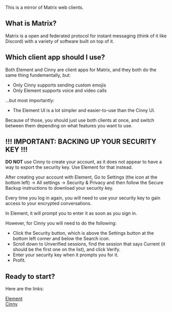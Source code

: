 This is a mirror of Matrix web clients.

## What is Matrix?

Matrix is a open and federated protocol for instant messaging (think of it like Discord) with a variety of software built on top of it.

## Which client app should I use?

Both Element and Cinny are client apps for Matrix, and they both do the same thing fundementally, but:

- Only Cinny supports sending custom emojis
- Only Element supports voice and video calls

...but most importantly:

- The Element UI is a lot simpler and easier-to-use than the Cinny UI.

Because of those, you should just use both clients at once, and switch between them depending on what features you want to use.

## !!! IMPORTANT: BACKING UP YOUR SECURITY KEY !!!

**DO NOT** use Cinny to create your account, as it does not appear to have a way to export the security key. Use Element for that instead.

After creating your account with Element, Go to Settings (the icon at the bottom left) -> All settings -> Security & Privacy and then follow the Secure Backup instructions to download your security key.

Every time you log in again, you will need to use your security key to gain access to your encrypted conversations.

In Element, it will prompt you to enter it as soon as you sign in.

However, for Cinny you will need to do the following:

- Click the Security button, which is above the Settings button at the bottom left corner and below the Search icon.
- Scroll down to Unverified sessions, find the session that says Current (it should be the first one on the list), and click Verify.
- Enter your security key when it prompts you for it.
- Profit.

## Ready to start?

Here are the links:

[Element](https://b7bvmmp67bncei.github.io/element/production)  
[Cinny](https://b7bvmmp67bncei.github.io/cinny/production)  
